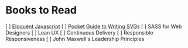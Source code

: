 # Books to Read

[ ] [Eloquent Javascript](http://eloquentjavascript.net/)
[ ] [Pocket Guide to Writing SVG](http://svgpocketguide.com/book/)s
[ ] SASS for Web Designers
[ ] Lean UX
[ ] Continuous Delivery
[ ] Responsible Responsiveness
[ ] John Maxwell's Leadership Principles
